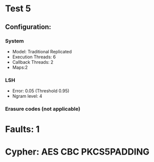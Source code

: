 # Test 5

## Configuration:

### System

* Model: Traditional Replicated
* Execution Threads: 6
* Callback Threads: 2
* Maps:2

### LSH

* Error: 0.05 (Threshold 0.95)
* Ngram level: 4

### Erasure codes (not applicable)
# Faults: 1
# Cypher: AES CBC PKCS5PADDING
